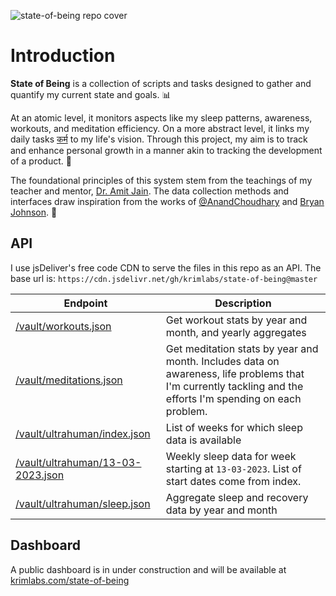 ![state-of-being repo cover](https://github.com/krimlabs/state-of-being/assets/1925158/1fc589a5-e822-4e59-883b-ed3b3d5aff96)

# Introduction

**State of Being** is a collection of scripts and tasks designed to gather and quantify my current state and goals. 📊

At an atomic level, it monitors aspects like my sleep patterns, awareness, workouts, and meditation efficiency. On a more abstract level, it links my daily tasks [कर्म](https://www.rekhtadictionary.com/meaning-of-karm#:~:text=act%2C%20deed%2C%20religious%20act%2C%20destiny) to my life's vision. 
Through this project, my aim is to track and enhance personal growth in a manner akin to tracking the development of a product. 🌱

The foundational principles of this system stem from the teachings of my teacher and mentor, [Dr. Amit Jain](https://www.linkedin.com/in/dramitjain/?originalSubdomain=in). The data collection methods and interfaces draw inspiration from the works of [@AnandChoudhary](https://github.com/AnandChowdhary/life)
and [Bryan Johnson](https://protocol.bryanjohnson.com/). 🙌

## API
I use jsDeliver's free code CDN to serve the files in this repo as an API.
The base url is: `https://cdn.jsdelivr.net/gh/krimlabs/state-of-being@master`

|Endpoint| Description |
|--|--| 
|[/vault/workouts.json](https://cdn.jsdelivr.net/gh/krimlabs/state-of-being@master/vault/workouts.json) | Get workout stats by year and month, and yearly aggregates|
|[/vault/meditations.json](https://cdn.jsdelivr.net/gh/krimlabs/state-of-being@master/vault/meditations.json) | Get meditation stats by year and month. Includes data on awareness, life problems that I'm currently tackling and the efforts I'm spending on each problem.|
|[/vault/ultrahuman/index.json](https://cdn.jsdelivr.net/gh/krimlabs/state-of-being@master/vault/ultrahuman/index.json) | List of weeks for which sleep data is available |
|[/vault/ultrahuman/13-03-2023.json](https://cdn.jsdelivr.net/gh/krimlabs/state-of-being@master/vault/ultrahuman/13-02-2023.json) | Weekly sleep data for week starting at `13-03-2023`. List of start dates come from index. |
|[/vault/ultrahuman/sleep.json](https://cdn.jsdelivr.net/gh/krimlabs/state-of-being@master/vault/ultrahuman/sleep.json) | Aggregate sleep and recovery data by year and month |

## Dashboard
A public dashboard is in under construction and will be available at [krimlabs.com/state-of-being](https://krimlabs.com/state-of-being)
